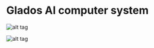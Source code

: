 # Glados AI computer system

![alt tag](https://raw.githubusercontent.com/fsiamp/glados/master/glados.png)

![alt tag](https://raw.githubusercontent.com/fsiamp/glados/master/SCREEN.png)
